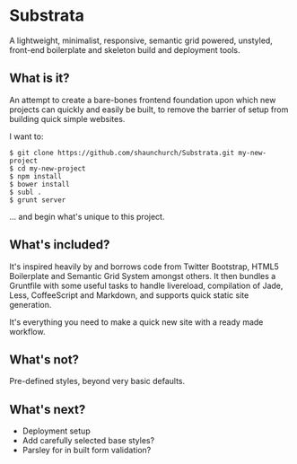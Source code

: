 # Substrata

A lightweight, minimalist, responsive, semantic grid powered, unstyled, front-end boilerplate and skeleton build and deployment tools. 

## What is it?

An attempt to create a bare-bones frontend foundation upon which new projects can quickly and easily be built, to remove the barrier of setup from building quick simple websites.

I want to:

	$ git clone https://github.com/shaunchurch/Substrata.git my-new-project
	$ cd my-new-project
	$ npm install
	$ bower install
	$ subl .	
	$ grunt server

... and begin what's unique to this project.


## What's included?

It's inspired heavily by and borrows code from Twitter Bootstrap, HTML5 Boilerplate and Semantic Grid System amongst others. It then bundles a Gruntfile with some useful tasks to handle livereload, compilation of Jade, Less, CoffeeScript and Markdown, and supports quick static site generation.

It's everything you need to make a quick new site with a ready made workflow.

## What's not?
Pre-defined styles, beyond very basic defaults.


## What's next?
- Deployment setup
- Add carefully selected base styles?
- Parsley for in built form validation?